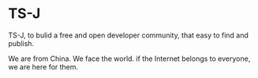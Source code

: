 # TS-J
TS-J, to bulid a free and open developer community, that easy to find and publish.

We are from China. We face the world. if the Internet belongs to everyone, we are here for them.

